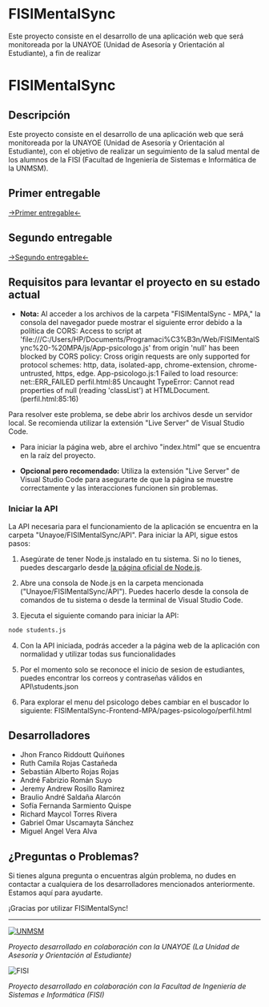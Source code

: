 # FISIMentalSync

Este proyecto consiste en el desarrollo de una aplicación web que será monitoreada por la UNAYOE (Unidad de Asesoría y Orientación al Estudiante), a fin de realizar
# FISIMentalSync

## Descripción

Este proyecto consiste en el desarrollo de una aplicación web que será monitoreada por la UNAYOE (Unidad de Asesoría y Orientación al Estudiante), con el objetivo de realizar un seguimiento de la salud mental de los alumnos de la FISI (Facultad de Ingeniería de Sistemas e Informática de la UNMSM).

## Primer entregable

[->Primer entregable<-](https://docs.google.com/document/d/1nxe5npN9jG328WCrk6eEl5c7H6bUJegBnT4lYvLHuJE/edit)

## Segundo entregable

[->Segundo entregable<-](https://drive.google.com/drive/u/2/folders/1pF_DFl4HrKXa5oDZShVpN5MLUm24uO7K)

## Requisitos para levantar el proyecto en su estado actual

- **Nota:** Al acceder a los archivos de la carpeta "FISIMentalSync - MPA," la consola del navegador puede mostrar el siguiente error debido a la política de CORS:
Access to script at 'file:///C:/Users/HP/Documents/Programaci%C3%B3n/Web/FISIMentalSync%20-%20MPA/js/App-psicologo.js' from origin 'null' has been blocked by CORS policy: Cross origin requests are only supported for protocol schemes: http, data, isolated-app, chrome-extension, chrome-untrusted, https, edge.
App-psicologo.js:1
Failed to load resource: net::ERR_FAILED
perfil.html:85 Uncaught TypeError: Cannot read properties of null (reading 'classList') at HTMLDocument.<anonymous> (perfil.html:85:16)

Para resolver este problema, se debe abrir los archivos desde un servidor local. Se recomienda utilizar la extensión "Live Server" de Visual Studio Code.

- Para iniciar la página web, abre el archivo "index.html" que se encuentra en la raíz del proyecto.

- **Opcional pero recomendado:** Utiliza la extensión "Live Server" de Visual Studio Code para asegurarte de que la página se muestre correctamente y las interacciones funcionen sin problemas.

### Iniciar la API

La API necesaria para el funcionamiento de la aplicación se encuentra en la carpeta "Unayoe/FISIMentalSync/API". Para iniciar la API, sigue estos pasos:

1. Asegúrate de tener Node.js instalado en tu sistema. Si no lo tienes, puedes descargarlo desde [la página oficial de Node.js](https://nodejs.org/).

2. Abre una consola de Node.js en la carpeta mencionada ("Unayoe/FISIMentalSync/API"). Puedes hacerlo desde la consola de comandos de tu sistema o desde la terminal de Visual Studio Code.

3. Ejecuta el siguiente comando para iniciar la API:
 ```bash
 node students.js
 ```
4. Con la API iniciada, podrás acceder a la página web de la aplicación con normalidad y utilizar todas sus funcionalidades
   
5. Por el momento solo se reconoce el inicio de sesion de estudiantes, puedes encontrar los correos y contraseñas válidos en  API\students.json

6. Para explorar el menu del psicologo debes cambiar en el buscador lo siguiente: FISIMentalSync-Frontend-MPA/pages-psicologo/perfil.html
## Desarrolladores

- Jhon Franco Riddoutt Quiñones
- Ruth Camila Rojas Castañeda
- Sebastián Alberto Rojas Rojas 
- André Fabrizio Román Suyo
- Jeremy Andrew Rosillo Ramirez
- Braulio André Saldaña Alarcón
- Sofía Fernanda Sarmiento Quispe
- Richard Maycol Torres Rivera
- Gabriel Omar Uscamayta Sánchez
- Miguel Angel Vera Alva

## ¿Preguntas o Problemas?

Si tienes alguna pregunta o encuentras algún problema, no dudes en contactar a cualquiera de los desarrolladores mencionados anteriormente. Estamos aquí para ayudarte.

¡Gracias por utilizar FISIMentalSync!

---

[![UNMSM](https://upload.wikimedia.org/wikipedia/commons/b/be/UNMSM_escudo_XVI-XXI_transparente_siglas_nombre_vertical.svg)](https://www.unmsm.edu.pe)



_Proyecto desarrollado en colaboración con la UNAYOE (La Unidad de Asesoría y Orientación al Estudiante)_

![FISI](https://upload.wikimedia.org/wikipedia/commons/4/46/UNMSM_Facultad_de_Ingenier%C3%ADa_de_Sistemas_e_Inform%C3%A1tica_2019_-_Vista_lateral.jpg)

_Proyecto desarrollado en colaboración con la Facultad de Ingeniería de Sistemas e Informática (FISI)_
